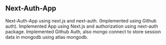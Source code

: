 ## Next-Auth-App
Next-Auth-App using next.js and next-auth. (Implemented using Github auth).
Implemented App using Next.js and authorization using next-auth package. Implemented Github Auth, also mongo connect to store session data in mongodb using atlas mongodb.
